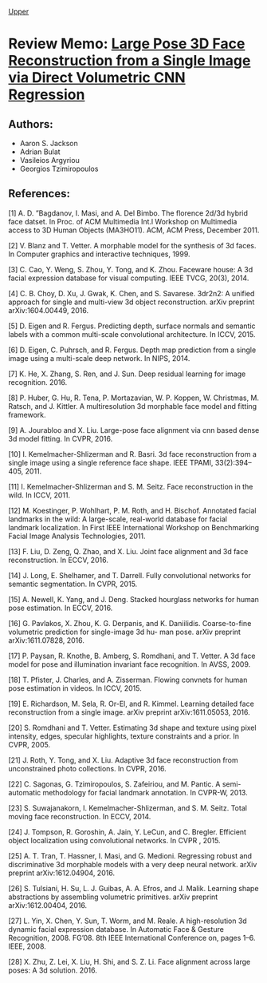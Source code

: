 [Upper](index.md)

# Review Memo: [Large Pose 3D Face Reconstruction from a Single Image via Direct Volumetric CNN Regression](https://arxiv.org/abs/1703.07834)

## Authors:
* Aaron S. Jackson
* Adrian Bulat
* Vasileios Argyriou
* Georgios Tzimiropoulos


## References:
[1] A.  D.  ”Bagdanov,  I.  Masi,  and  A.  Del  Bimbo.    The  florence 2d/3d hybrid face datset. In Proc. of ACM Multimedia Int.l Workshop on Multimedia access to 3D Human Objects (MA3HO11). ACM, ACM Press, December 2011.

[2] V. Blanz and T. Vetter.  A morphable model for the synthesis of 3d faces.  In Computer graphics and interactive techniques, 1999.

[3] C. Cao, Y. Weng, S. Zhou, Y. Tong, and K. Zhou. Faceware house: A 3d facial expression database for visual computing. IEEE TVCG, 20(3), 2014.

[4] C. B. Choy, D. Xu, J. Gwak, K. Chen, and S. Savarese.  3dr2n2: A unified approach for single and multi-view 3d object reconstruction. arXiv preprint arXiv:1604.00449, 2016.

[5] D. Eigen and R. Fergus.  Predicting depth, surface normals and  semantic  labels  with  a  common  multi-scale  convolutional architecture. In ICCV, 2015.

[6] D. Eigen, C. Puhrsch, and R. Fergus.  Depth map prediction from a single image using a multi-scale deep network. In NIPS, 2014.

[7] K. He, X. Zhang, S. Ren, and J. Sun. Deep residual learning for image recognition. 2016.

[8] P.  Huber,  G.  Hu,  R.  Tena,  P.  Mortazavian,  W.  P.  Koppen, W. Christmas, M. Ratsch, and J. Kittler.  A multiresolution 3d morphable face model and fitting framework.

[9] A. Jourabloo and X. Liu. Large-pose face alignment via cnn based dense 3d model fitting. In CVPR, 2016.

[10] I.  Kemelmacher-Shlizerman  and  R.  Basri.   3d  face  reconstruction from a single image using a single reference face shape. IEEE TPAMI, 33(2):394–405, 2011.

[11] I.  Kemelmacher-Shlizerman  and  S.  M.  Seitz.   Face  reconstruction in the wild. In ICCV, 2011.

[12] M. Koestinger, P. Wohlhart, P. M. Roth, and H. Bischof. Annotated  facial  landmarks  in  the  wild:   A  large-scale,  real-world  database  for  facial  landmark  localization. In First IEEE International Workshop on Benchmarking Facial Image Analysis Technologies, 2011.

[13] F. Liu, D. Zeng, Q. Zhao, and X. Liu.  Joint face alignment and 3d face reconstruction. In ECCV, 2016.

[14] J. Long, E. Shelhamer, and T. Darrell.  Fully convolutional networks for semantic segmentation. In CVPR, 2015.

[15] A. Newell,  K. Yang,  and J. Deng.   Stacked hourglass networks for human pose estimation. In ECCV, 2016.

[16] G.  Pavlakos,  X.  Zhou,  K.  G.  Derpanis,  and  K.  Daniilidis.
Coarse-to-fine volumetric prediction for single-image 3d hu-
man pose. arXiv preprint arXiv:1611.07828, 2016.

[17] P. Paysan, R. Knothe, B. Amberg, S. Romdhani, and T. Vetter. A 3d face model for pose and illumination invariant face recognition. In AVSS, 2009.

[18] T. Pfister, J. Charles, and A. Zisserman.  Flowing convnets
for human pose estimation in videos. In ICCV, 2015.

[19] E. Richardson, M. Sela, R. Or-El, and R. Kimmel.   Learning detailed face reconstruction from a single image. arXiv preprint arXiv:1611.05053, 2016.

[20] S. Romdhani and T. Vetter.   Estimating 3d shape and texture using pixel intensity, edges, specular highlights, texture constraints and a prior. In CVPR, 2005.

[21] J. Roth, Y. Tong, and X. Liu. Adaptive 3d face reconstruction from unconstrained photo collections. In CVPR, 2016.

[22] C. Sagonas, G. Tzimiropoulos, S. Zafeiriou, and M. Pantic. A semi-automatic methodology for facial landmark annotation. In CVPR-W, 2013.

[23] S.  Suwajanakorn,  I.  Kemelmacher-Shlizerman,  and  S.  M. Seitz. Total moving face reconstruction. In ECCV, 2014.

[24] J. Tompson, R. Goroshin, A. Jain, Y. LeCun, and C. Bregler. Efficient object localization using convolutional networks. In CVPR , 2015.

[25] A. T. Tran, T. Hassner, I. Masi, and G. Medioni.  Regressing robust and discriminative 3d morphable models with a very deep neural network. arXiv preprint arXiv:1612.04904, 2016.

[26] S. Tulsiani, H. Su, L. J. Guibas, A. A. Efros, and J. Malik. Learning shape abstractions by assembling volumetric primitives. arXiv preprint arXiv:1612.00404, 2016.

[27] L. Yin, X. Chen, Y. Sun, T. Worm, and M. Reale.  A high-resolution 3d dynamic facial expression database.  In Automatic Face & Gesture Recognition, 2008. FG’08. 8th IEEE International Conference on, pages 1–6. IEEE, 2008.

[28] X. Zhu, Z. Lei, X. Liu, H. Shi, and S. Z. Li.  Face alignment across large poses: A 3d solution. 2016.

